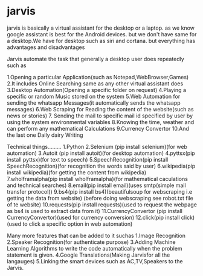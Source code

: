 # jarvis
jarvis is basically a virtual assistant for the desktop or a laptop. as we know google assistant is best
for the Android devices. but we don't have same for a desktop.We have for desktop such as siri and
cortana. but everything has advantages and disadvantages

Jarvis automate the task that generally a desktop user does repeatedly such as 

1.Opening a particular Application(such as Notepad,WebBrowser,Games)
2.It includes Online Searching same as any other virtual assistant does
3.Desktop Automation(Opening a specific folder on request)
4.Playing a specific or random Music stored on the system
5.Web Automation for sending the whatsapp Messages(it automatically sends the whatsapp messages)
6.Web Scraping for Reading the content of the website(such as news or stories)
7. Sending the mail to specific mail id specified by user by using the system environmental variables
8.Knowing the time, weather and can perform any mathematical Calculations
9.Currency Convertor
10.And the last one Daily dairy Writing

Technical things.........
1.Python
2.Selenium (pip  install selenium)(for web automation)
3.Autoit (pip install autoit)(for desktop automation)
4.pyttsx(pip install pyttsx)(for text to speech)
5.SpeechRecognition(pip install SpeechRecognition)(for recognition the words said by user)
6.wikipedia(pip install wikipedia)(for getting the content from wikipedia)
7.wholframalpha(pip install wholframalpha)(for mathematical caculations and technical searches)
8.email(pip install email)(uses smtp(simple mail transfer protocol))
9.bs4(pip install bs4)(beautifulsoup for webscraping i.e getting the data from website)
(before doing webscraping see robot.txt file of te website)
10.requests(pip install requests)(used to request the webpage as bs4 is used to extract data from it)
11.CurrencyConvertor (pip install CurrencyConvertor)(used for currency conversion)
12.click(pip install click)(used to click a specific option in web automation)

Many more features that can be added to it suchas
1.Image Recognition
2.Speaker Recognition(for authenticate purpose) 
3.Adding Machine Learning Algorithms to write the code automatically when the problem
 statement is given.
 4.Google Translations(Making Jarvisfor all the langauges)
 5.Linking the smart devices such as AC,TV,Speakers to the Jarvis.
